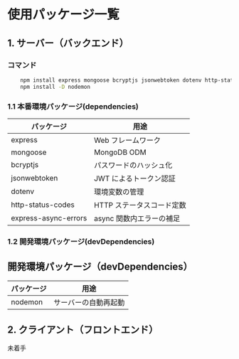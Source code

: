 # 使用パッケージ一覧

## 1. サーバー（バックエンド）

### コマンド

```bash
    npm install express mongoose bcryptjs jsonwebtoken dotenv http-status-codes express-async-errors
    npm install -D nodemon
```

### 1.1 本番環境パッケージ(dependencies)

| パッケージ           | 用途                      |
| -------------------- | ------------------------- |
| express              | Web フレームワーク        |
| mongoose             | MongoDB ODM               |
| bcryptjs             | パスワードのハッシュ化    |
| jsonwebtoken         | JWT によるトークン認証    |
| dotenv               | 環境変数の管理            |
| http-status-codes    | HTTP ステータスコード定数 |
| express-async-errors | async 関数内エラーの補足  |

### 1.2 開発環境パッケージ(devDependencies)

## 開発環境パッケージ（devDependencies）

| パッケージ | 用途                 |
| ---------- | -------------------- |
| nodemon    | サーバーの自動再起動 |

## 2. クライアント（フロントエンド）

未着手
